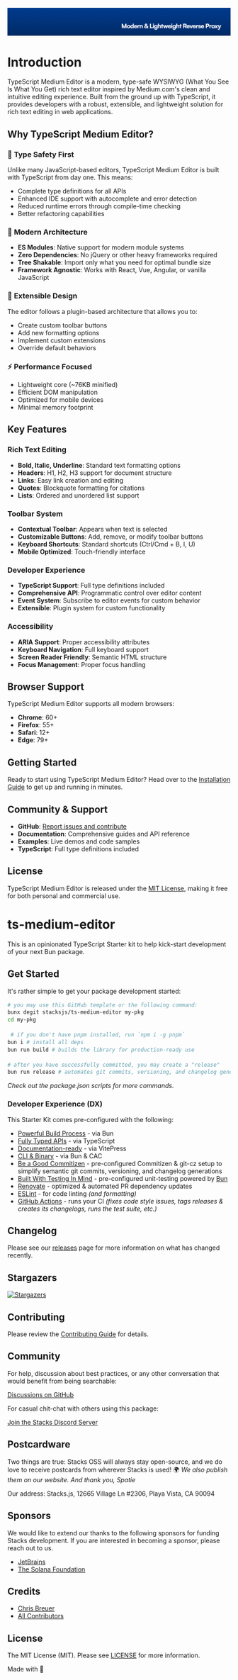 <p align="center"><img src="https://github.com/stacksjs/rpx/blob/main/.github/art/cover.jpg?raw=true" alt="Social Card of this repo"></p>

# Introduction

TypeScript Medium Editor is a modern, type-safe WYSIWYG (What You See Is What You Get) rich text editor inspired by Medium.com's clean and intuitive editing experience. Built from the ground up with TypeScript, it provides developers with a robust, extensible, and lightweight solution for rich text editing in web applications.

## Why TypeScript Medium Editor?

### 🎯 **Type Safety First**
Unlike many JavaScript-based editors, TypeScript Medium Editor is built with TypeScript from day one. This means:
- Complete type definitions for all APIs
- Enhanced IDE support with autocomplete and error detection
- Reduced runtime errors through compile-time checking
- Better refactoring capabilities

### 🚀 **Modern Architecture**
- **ES Modules**: Native support for modern module systems
- **Zero Dependencies**: No jQuery or other heavy frameworks required
- **Tree Shakable**: Import only what you need for optimal bundle size
- **Framework Agnostic**: Works with React, Vue, Angular, or vanilla JavaScript

### 🔧 **Extensible Design**
The editor follows a plugin-based architecture that allows you to:
- Create custom toolbar buttons
- Add new formatting options
- Implement custom extensions
- Override default behaviors

### ⚡ **Performance Focused**
- Lightweight core (~76KB minified)
- Efficient DOM manipulation
- Optimized for mobile devices
- Minimal memory footprint

## Key Features

### Rich Text Editing
- **Bold, Italic, Underline**: Standard text formatting options
- **Headers**: H1, H2, H3 support for document structure
- **Links**: Easy link creation and editing
- **Quotes**: Blockquote formatting for citations
- **Lists**: Ordered and unordered list support

### Toolbar System
- **Contextual Toolbar**: Appears when text is selected
- **Customizable Buttons**: Add, remove, or modify toolbar buttons
- **Keyboard Shortcuts**: Standard shortcuts (Ctrl/Cmd + B, I, U)
- **Mobile Optimized**: Touch-friendly interface

### Developer Experience
- **TypeScript Support**: Full type definitions included
- **Comprehensive API**: Programmatic control over editor content
- **Event System**: Subscribe to editor events for custom behavior
- **Extensible**: Plugin system for custom functionality

### Accessibility
- **ARIA Support**: Proper accessibility attributes
- **Keyboard Navigation**: Full keyboard support
- **Screen Reader Friendly**: Semantic HTML structure
- **Focus Management**: Proper focus handling

## Browser Support

TypeScript Medium Editor supports all modern browsers:

- **Chrome**: 60+
- **Firefox**: 55+
- **Safari**: 12+
- **Edge**: 79+

## Getting Started

Ready to start using TypeScript Medium Editor? Head over to the [Installation Guide](/install) to get up and running in minutes.

## Community & Support

- **GitHub**: [Report issues and contribute](https://github.com/stacksjs/ts-medium-editor)
- **Documentation**: Comprehensive guides and API reference
- **Examples**: Live demos and code samples
- **TypeScript**: Full type definitions included

## License

TypeScript Medium Editor is released under the [MIT License](/license), making it free for both personal and commercial use.

# ts-medium-editor

This is an opinionated TypeScript Starter kit to help kick-start development of your next Bun package.

## Get Started

It's rather simple to get your package development started:

```bash
# you may use this GitHub template or the following command:
bunx degit stacksjs/ts-medium-editor my-pkg
cd my-pkg

 # if you don't have pnpm installed, run `npm i -g pnpm`
bun i # install all deps
bun run build # builds the library for production-ready use

# after you have successfully committed, you may create a "release"
bun run release # automates git commits, versioning, and changelog generations
```

_Check out the package.json scripts for more commands._

### Developer Experience (DX)

This Starter Kit comes pre-configured with the following:

- [Powerful Build Process](https://github.com/oven-sh/bun) - via Bun
- [Fully Typed APIs](https://www.typescriptlang.org/) - via TypeScript
- [Documentation-ready](https://vitepress.dev/) - via VitePress
- [CLI & Binary](https://www.npmjs.com/package/bunx) - via Bun & CAC
- [Be a Good Commitizen](https://www.npmjs.com/package/git-cz) - pre-configured Commitizen & git-cz setup to simplify semantic git commits, versioning, and changelog generations
- [Built With Testing In Mind](https://bun.sh/docs/cli/test) - pre-configured unit-testing powered by [Bun](https://bun.sh/docs/cli/test)
- [Renovate](https://renovatebot.com/) - optimized & automated PR dependency updates
- [ESLint](https://eslint.org/) - for code linting _(and formatting)_
- [GitHub Actions](https://github.com/features/actions) - runs your CI _(fixes code style issues, tags releases & creates its changelogs, runs the test suite, etc.)_

## Changelog

Please see our [releases](https://github.com/stacksjs/stacks/releases) page for more information on what has changed recently.

## Stargazers

[![Stargazers](https://starchart.cc/stacksjs/ts-medium-editor.svg?variant=adaptive)](https://starchart.cc/stacksjs/ts-medium-editor)

## Contributing

Please review the [Contributing Guide](https://github.com/stacksjs/contributing) for details.

## Community

For help, discussion about best practices, or any other conversation that would benefit from being searchable:

[Discussions on GitHub](https://github.com/stacksjs/stacks/discussions)

For casual chit-chat with others using this package:

[Join the Stacks Discord Server](https://discord.gg/stacksjs)

## Postcardware

Two things are true: Stacks OSS will always stay open-source, and we do love to receive postcards from wherever Stacks is used! 🌍 _We also publish them on our website. And thank you, Spatie_

Our address: Stacks.js, 12665 Village Ln #2306, Playa Vista, CA 90094

## Sponsors

We would like to extend our thanks to the following sponsors for funding Stacks development. If you are interested in becoming a sponsor, please reach out to us.

- [JetBrains](https://www.jetbrains.com/)
- [The Solana Foundation](https://solana.com/)

## Credits

- [Chris Breuer](https://github.com/chrisbbreuer)
- [All Contributors](https://github.com/stacksjs/rpx/graphs/contributors)

## License

The MIT License (MIT). Please see [LICENSE](https://github.com/stacksjs/ts-medium-editor/tree/main/LICENSE.md) for more information.

Made with 💙

<!-- Badges -->

<!-- [codecov-src]: https://img.shields.io/codecov/c/gh/stacksjs/rpx/main?style=flat-square
[codecov-href]: https://codecov.io/gh/stacksjs/rpx -->
